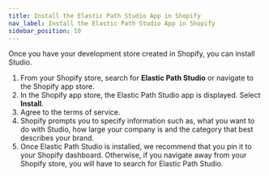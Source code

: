 ```yaml
---
title: Install the Elastic Path Studio App in Shopify
nav_label: Install the Elastic Path Studio App in Shopify
sidebar_position: 10
---
```


Once you have your development store created in Shopify, you can install Studio.  

1. From your Shopify store, search for **Elastic Path Studio** or navigate to the Shopify app store.
1. In the Shopify app store, the Elastic Path Studio app is displayed. Select **Install**.
1. Agree to the terms of service.
1. Shopify prompts you to specify information such as, what you want to do with Studio, how large your company is and the category that best describes your brand.
1. Once Elastic Path Studio is installed, we recommend that you pin it to your Shopify dashboard. Otherwise, if you navigate away from your Shopify store, you will have to search for Elastic Path Studio.

